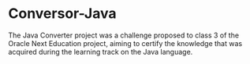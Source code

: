 # Conversor-Java
The Java Converter project was a challenge proposed to class 3 of the Oracle Next Education project, aiming to certify the knowledge that was acquired during the learning track on the Java language.
